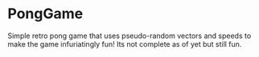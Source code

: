 # PongGame

Simple retro pong game that uses pseudo-random vectors and speeds to make the game infuriatingly fun! Its not complete as of yet but still fun.
